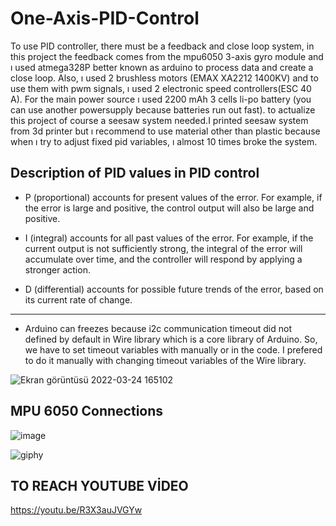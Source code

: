 # One-Axis-PID-Control

To use PID controller, there must be a feedback and close loop system, in this project the feedback comes from the mpu6050 3-axis gyro module and ı used atmega328P better known as arduino to process data and create a close loop. Also, ı used 2 brushless motors (EMAX XA2212 1400KV) and to use them with pwm signals, ı used 2 electronic speed controllers(ESC 40 A). For the main power source ı used 2200 mAh 3 cells li-po battery (you can use another powersupply because batteries run out fast). to actualize this project of course a seesaw system needed.I printed seesaw system from 3d printer but ı recommend to use material other than plastic because when ı try to adjust fixed pid variables, ı almost 10 times broke the system.

## Description of PID values in PID control

* P (proportional) accounts for present values of the error. For example, if the error is large and positive, the control output will also be large and positive.

* I (integral) accounts for all past values of the error. For example, if the current output is not sufficiently strong, the integral of the error will accumulate over time, and the controller will respond by applying a stronger action.

* D (differential) accounts for possible future trends of the error, based on its current rate of change.
-------------------------------------------------------------------------------------------------------------------------------------------------------------------------
* Arduino can freezes because i2c communication timeout did not defined by default in Wire library which is a core library of Arduino. So, we have to set timeout variables with manually or in the code. I prefered to do it manually with changing timeout variables of the Wire library.

![Ekran görüntüsü 2022-03-24 165102](https://user-images.githubusercontent.com/55800601/159930960-bd361b6f-2c3d-47e6-a046-3ab28171de8a.png)

  
## MPU 6050 Connections
![image](https://user-images.githubusercontent.com/55800601/159141126-01f0b7cb-250f-4395-9bc5-6a82780e0657.png)

![giphy](https://user-images.githubusercontent.com/55800601/159183971-532ffe2c-9aaa-44e9-a01d-d124bd19affa.gif)

## TO REACH YOUTUBE VİDEO
https://youtu.be/R3X3auJVGYw
